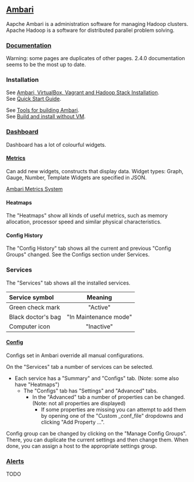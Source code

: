 ## [Ambari](https://ambari.apache.org/)

Aapche Ambari is a administration software for managing Hadoop clusters. Apache Hadoop is a software for distributed parallel
problem solving.

### [Documentation](https://cwiki.apache.org/confluence/collector/pages.action?key=AMBARI)

Warning: some pages are duplicates of other pages. 2.4.0 documentation seems to be the most up to date.

### Installation

See [Ambari, VirtualBox, Vagrant and Hadoop Stack Installation](https://cwiki.apache.org/confluence/display/AMBARI/Quick+Start+for+New+VM+Users).  
See [Quick Start Guide](https://cwiki.apache.org/confluence/display/AMBARI/Quick+Start+Guide).  

See [Tools for building Ambari](https://cwiki.apache.org/confluence/display/AMBARI/Ambari+Development).  
See [Build and install without VM](https://ambari.apache.org/).  

### [Dashboard](https://cwiki.apache.org/confluence/display/AMBARI/Enhanced+Service+Dashboard+-+2.4.0)

Dashboard has a lot of colourful widgets.

#### [Metrics](https://cwiki.apache.org/confluence/display/AMBARI/Ambari+Server+Metrics)

Can add new widgets, constructs that display data.
Widget types: Graph, Gauge, Number, Template
Widgets are specified in JSON.

[Ambari Metrics System](https://cwiki.apache.org/confluence/display/AMBARI/Metrics+-+2.4.0)

#### Heatmaps

The "Heatmaps" show all kinds of useful metrics, such as memory allocation, processor speed and similar physical
characteristics.

#### Config History

The "Config History" tab shows all the current and previous "Config Groups" changed. See the Configs section under Services.

### Services

The "Services" tab shows all the installed services.

| Service symbol | Meaning |
| :--- | :---: |
| Green check mark | "Active" |
| Black doctor's bag | "In Maintenance mode" |
| Computer icon | "Inactive" |

#### [Config](https://cwiki.apache.org/confluence/display/AMBARI/Enhanced+Configs+-+2.4.0)

Configs set in Ambari override all manual configurations.

On the "Services" tab a number of services can be selected.  
* Each service has a "Summary" and "Configs" tab. (Note: some also have "Heatmaps")  
    * The "Configs" tab has "Settings" and "Advanced" tabs.  
        * In the "Advanced" tab a number of properties can be changed. (Note: not all properties are displayed)  
            * If some properties are missing you can attempt to add them by opening one of the "Custom _conf_file" dropdowns
and clicking "Add Property ...".  

Config group can be changed by clicking on the "Manage Config Groups". There, you can duplicate the current
settings and then change them. When done, you can assign a host to the appropriate settings group.  

### [Alerts](https://cwiki.apache.org/confluence/display/AMBARI/Alerts+-+2.4.0)

TODO
